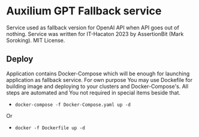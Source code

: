 
# Auxilium GPT Fallback service

Service used as fallback version for OpenAI API when API goes out of nothing.
    Service was written for IT-Hacaton 2023 by AssertionBit (Mark Soroking).
    MIT License.

## Deploy

Application contains Docker-Compose which will be enough for launching 
    application as fallback service. For own purpose You may use Dockefile for
    building image and deploying to your clusters and Docker-Compose's.
    All steps are automated and You not required in special items beside that.

* `docker-compose -f Docker-Compose.yaml up -d`

Or

* `docker -f Dockerfile up -d`

